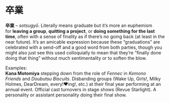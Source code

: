 # 卒業

**卒業** – *sotsugyō*. Literally means graduate but it’s more an euphemism for **leaving a group**, **quitting a project**, or **doing something for the last time**, often with a sense of finality as if there’s no going back (at least in the near future). It’s an amicable expression because these “graduations” are celebrated with a send-off and a good word from both parties, though you might also just see this used colloquially to mean that they’re “finally done doing that thing” without much sentimentality or to soften the blow.

Examples:  
**Kana Motomiya** stepping down from the role of *Fennec* in *Kemono Friends* and *Doubutsu Biscuits*. Disbanding groups (Wake Up, Girls!, Milky Holmes, DearDream, every!❤️ing!, etc.) at their final year performing at an annual event. Official cast turnovers in stage shows (Revue Starlight). A personality or assistant personality doing their final show.
